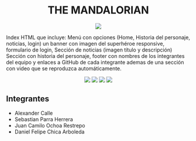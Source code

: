 <h1 align="center">THE MANDALORIAN</h1>

<p align="center">
  <img src="https://i.imgur.com/pBqRykJ.png" />
</p>

Index HTML que incluye: Menú con opciones (Home, Historia del personaje, noticias, login) un banner con imagen del superhéroe responsive, formulario de login, Sección de noticias (imagen título y descripción) Sección con historia del personaje, footer con nombres de los integrantes del equipo y enlaces a GitHub de cada integrante ademas de una sección con video que se reproduzca automáticamente.



<p align="center">
  <img src="https://img.shields.io/badge/github-%23121011.svg?style=for-the-badge&logo=github&logoColor=whitehttps://i.imgur.com/pBqRykJ.png" />
  <img src="https://img.shields.io/badge/html5-%23E34F26.svg?style=for-the-badge&logo=html5&logoColor=white" />
  <img src="https://img.shields.io/badge/css3-%231572B6.svg?style=for-the-badge&logo=css3&logoColor=white" />
  <img src="https://img.shields.io/badge/bootstrap-%23563D7C.svg?style=for-the-badge&logo=bootstrap&logoColor=white" />
</p>



## Integrantes
- Alexander Calle
- Sebastian Parra Herrera
- Juan Camilo Ochoa Restrepo
- Daniel Felipe Chica Arboleda
